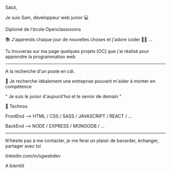 Salut,

Je suis Sam, développeur web junior 💻

Diplomé de l'école Openclassrooms

📚 J'apprends chaque jour de nouvelles choses et j'adore coder 👨‍💻 ...

Tu trouveras sur ma page quelques projets [OC] que j'ai réalisé pour apprendre la programmation web 

-----------------------------------------------------------------------------------------------------------------------------------------------------------                            
A la recherche d'un poste en cdi.

🎯 Je recherche idéalement une entreprise pouvant m'aider à monter en compétence

" Je suis le junior d'aujourd'hui et le senior de demain "

🧰 Technos

FrontEnd --> HTML / CSS / SASS / JAVASCRIPT / REACT / ...

BackEnd --> NODE / EXPRESS / MONGODB / ...

-----------------------------------------------------------------------------------------------------------------------------------------------------------
N'hésite pas à me contacter, je me ferai un plaisir de bavarder, échanger, partager avec toi

linkedin.com/in/sgwebdev

A bientôt
